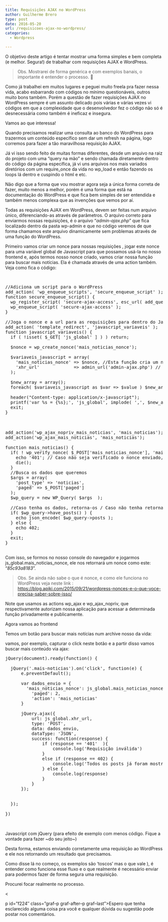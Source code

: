 ```yaml
---
title: Requisições AJAX no WordPress
author: Guilherme Brero
type: post
date: 2016-05-20
url: /requisicoes-ajax-no-wordpress/
categories:
  - Wordpress

---
```

O objetivo deste artigo é tentar mostrar uma forma simples e bem completa (e melhor. Segura!) de trabalhar com requisições AJAX e WordPress.

<blockquote id="2e7e">
  <p>
    Obs. Mostrarei de forma genérica e com exemplos banais, o importante é entender o processo. 🙂
  </p>
</blockquote>

<p id="e69f">
  Como já trabalhei em muitos lugares e peguei muito freela pra fazer nessa vida, acabo esbarrando com códigos no mínimo questionáveis, outros muito bons também. Porém a questão de fazer requisições AJAX no WordPress sempre é um assunto delicado pois várias e várias vezes vi códigos em que a complexidade que o desenvolvedor fez o código não só é desnecessária como também é ineficaz e insegura.
</p>

Vamos ao que interessa!

Quando precisamos realizar uma consulta ao banco do WordPress para trazermos um conteúdo específico sem dar um refresh na página, logo corremos para fazer a tão maravilhosa requisição AJAX.

Já vi isso sendo feito de muitas formas diferentes, desde um arquivo na raiz do projeto com uma “query na mão” e sendo chamada diretamente dentro do código da página específica, já vi uns arquivos nos mais variados diretórios com um require\_once da vida no wp\_load e então fazendo os loops lá dentro e cuspindo o html e etc.

Não digo que a forma que vou mostrar agora seja a única forma correta de fazer, muito menos a melhor, porém é uma forma que está na documentação do WordPress e que fica bem simples de ser entendida e também menos complexa que as invenções que vemos por aí.

Todas as requisições AJAX em WordPress, devem ser feitas num arquivo único, diferenciando-as através de parâmetros. O arquivo correto para enviarmos nossas requisições, é o arquivo “<em class="markup--em markup--p-em">admin-ajax.php</em>” que fica localizado dentro da pasta wp-admin e que no código veremos de que forma chamamos este arquivo dinamicamente sem problemas através de uma função do WordPress.

Primeiro vamos criar um nonce para nossas requisições , jogar este nonce para uma variável global de Javascript para que possamos usá-la no nosso frontend e, após termos nosso nonce criado, vamos criar nossa função para buscar mais notícias. Ela é chamada através de uma action também. Veja como fica o código:

&nbsp;

<pre class="lang-php">//Adiciona um script para o WordPress
add_action( 'wp_enqueue_scripts', 'secure_enqueue_script' );
function secure_enqueue_script() {
  wp_register_script( 'secure-ajax-access', esc_url( add_query_arg( array( 'js_global' =&gt; 1 ), site_url() ) ) );
  wp_enqueue_script( 'secure-ajax-access' );
}

//Joga o nonce e a url para as requisições para dentro do Javascript criado acima
add_action( 'template_redirect', 'javascript_variaveis' );
function javascript_variaveis() {
  if ( !isset( $_GET[ 'js_global' ] ) ) return;

  $nonce = wp_create_nonce('mais_noticias_nonce');

  $variaveis_javascript = array(
    'mais_noticias_nonce' =&gt; $nonce, //Esta função cria um nonce para nossa requisição para buscar mais notícias, por exemplo.
    'xhr_url'             =&gt; admin_url('admin-ajax.php') // Forma para pegar a url para as consultas dinamicamente.
  );

  $new_array = array();
  foreach( $variaveis_javascript as $var =&gt; $value ) $new_array[] = esc_js( $var ) . " : '" . esc_js( $value ) . "'";

  header("Content-type: application/x-javascript");
  printf('var %s = {%s};', 'js_global', implode( ',', $new_array ) );
  exit;
}



add_action('wp_ajax_nopriv_mais_noticias', 'mais_noticias');
add_action('wp_ajax_mais_noticias', 'mais_noticias');

function mais_noticias() {
  if( ! wp_verify_nonce( $_POST['mais_noticias_nonce'], 'mais_noticias_nonce' ) ) {
    echo '401'; // Caso não seja verificado o nonce enviado, a requisição vai retornar 401
    die();
  }
  //Busca os dados que queremos
  $args = array(
    'post_type' =&gt; 'noticias',
    'paged' =&gt; $_POST['paged']
  );
  $wp_query = new WP_Query( $args  );

  //Caso tenha os dados, retorna-os / Caso não tenha retorna 402 para tratarmos no frontend
  if( $wp_query-&gt;have_posts() ) {
    echo json_encode( $wp_query-&gt;posts );
  } else {
    echo 402;
  }
  exit;
}

</pre>

<p id="6b31" class="graf--p graf-after--figure">
  Com isso, se formos no nosso console do navegador e jogarmos js_global.mais_noticias_nonce, ele nos retornará um nonce como este: “<em class="markup--em markup--p-em">85c93a8183</em>”.
</p>

<blockquote id="f227">
  <p>
    Obs. Se ainda não sabe o que é nonce, e como ele funciona no WordPress veja neste link : <a class="markup--anchor markup--blockquote-anchor" href="https://blog.apiki.com/2015/09/21/wordpress-nonces-e-o-que-voce-precisa-saber-sobre-isso/" rel="nofollow">https://blog.apiki.com/2015/09/21/wordpress-nonces-e-o-que-voce-precisa-saber-sobre-isso/</a>
  </p>
</blockquote>

<p id="48b7">
  Note que usamos as actions wp_ajax e wp_ajax_nopriv, que respectivamente autorizam nossa aplicação para acessar a determinada função privadamente e publicamente.
</p>

Agora vamos ao frontend

Temos um botão para buscar mais notícias num archive nosso da vida:

vamos, por exemplo, capturar o click neste botão e a partir disso vamos buscar mais conteúdo via ajax:

<pre class="lang-javascript">jQuery(document).ready(function() {

  jQuery('.mais-noticias').on('click', function(e) {
      e.preventDefault();

      var dados_envio = {
        'mais_noticias_nonce': js_global.mais_noticias_nonce,
          'paged': 2,
          'action': 'mais_noticias'
      }

      jQuery.ajax({
          url: js_global.xhr_url,
          type: 'POST',
          data: dados_envio,
          dataType: 'JSON',
          success: function(response) {
              if (response == '401'  ){
                  console.log('Requisição inválida')
              }
              else if (response == 402) {
                  console.log('Todos os posts já foram mostrados')
              } else {
                  console.log(response)
              }
          }
      });


  });

})


</pre>

<p class="graf--p graf-after--figure">
  Javascript com jQuery (para efeito de exemplo com menos código. Fique a vontade para fazer ~do seu jeito~)
</p>

<p id="46a6" class="graf--p graf-after--figure">
  Desta forma, estamos enviando corretamente uma requisição ao WordPress e ele nos retornando um resultado que precisamos.
</p>

Como disse lá no começo, os exemplos são ‘toscos’ mas o que vale ), é entender como funciona esse fluxo e o que realmente é necessário enviar para podermos fazer de forma segura uma requisição.

Procurei focar realmente no processo.

<

p id=&#8221;f224&#8243; class=&#8221;graf&#8211;p graf-after&#8211;p graf&#8211;last&#8221;>Espero que tenha esclarecido alguma coisa pra você e qualquer dúvida ou sugestão pode postar nos comentários.